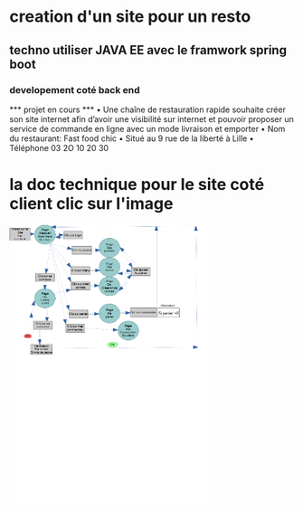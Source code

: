 # creation d'un site pour un resto 
## techno utiliser JAVA EE avec le framwork spring boot
### developement coté back end
*** projet en cours ***
• Une chaîne de restauration rapide souhaite créer son site internet afin d’avoir une visibilité sur internet et pouvoir proposer un service de commande en ligne avec un mode livraison et emporter 
• Nom du restaurant: Fast food chic 
• Situé au 9 rue de la liberté à Lille 
• Téléphone 03 2O 10 20 30
<p align="center">
<h1>la doc technique pour le site coté client clic sur l'image</h1>
  <img src="docTechnique.png" width="350" alt="accessibility text">
</p>